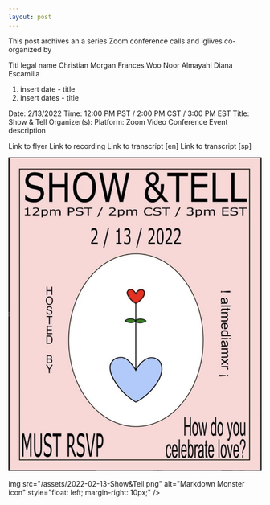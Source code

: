 ```yaml
---
layout: post
---
```

This post archives an a series Zoom conference calls and iglives co-organized by 

Titi legal name Christian Morgan
Frances Woo
Noor Almayahi 
Diana Escamilla 

1. insert date - title 
2. insert dates - title 

Date: 2/13/2022
Time: 12:00 PM PST / 2:00 PM CST / 3:00 PM EST
Title: Show & Tell
Organizer(s): 
Platform: Zoom Video Conference
Event description

Link to flyer
Link to recording
Link to transcript [en]
Link to transcript [sp]

![test](/assets/2022-02-13-Show&Tell.png)


img src="/assets/2022-02-13-Show&Tell.png"
     alt="Markdown Monster icon"
     style="float: left; margin-right: 10px;" />